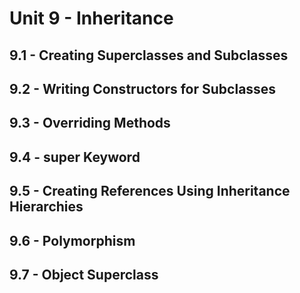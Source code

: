 # Unit 9 - Inheritance

## 9.1 - Creating Superclasses and Subclasses

## 9.2 - Writing Constructors for Subclasses

## 9.3 - Overriding Methods

## 9.4 - super Keyword

## 9.5 - Creating References Using Inheritance Hierarchies

## 9.6 - Polymorphism

## 9.7 - Object Superclass
